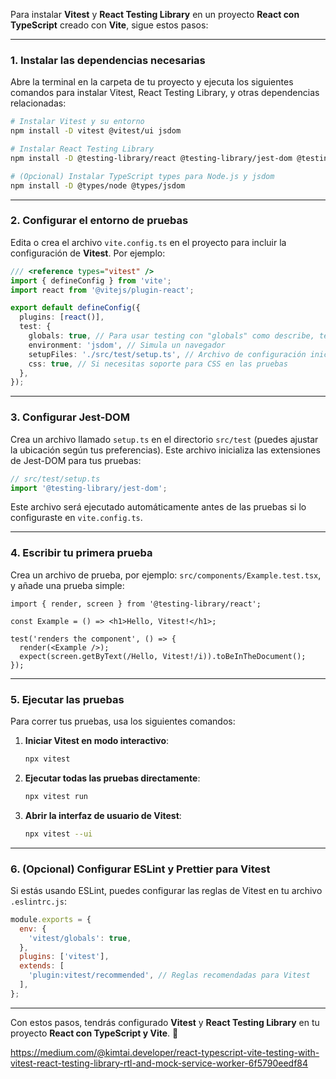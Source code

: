Para instalar **Vitest** y **React Testing Library** en un proyecto **React con TypeScript** creado con **Vite**, sigue estos pasos:

---

### 1. **Instalar las dependencias necesarias**
Abre la terminal en la carpeta de tu proyecto y ejecuta los siguientes comandos para instalar Vitest, React Testing Library, y otras dependencias relacionadas:

```bash
# Instalar Vitest y su entorno
npm install -D vitest @vitest/ui jsdom

# Instalar React Testing Library
npm install -D @testing-library/react @testing-library/jest-dom @testing-library/user-event

# (Opcional) Instalar TypeScript types para Node.js y jsdom
npm install -D @types/node @types/jsdom
```

---

### 2. **Configurar el entorno de pruebas**
Edita o crea el archivo `vite.config.ts` en el proyecto para incluir la configuración de **Vitest**. Por ejemplo:

```ts
/// <reference types="vitest" />
import { defineConfig } from 'vite';
import react from '@vitejs/plugin-react';

export default defineConfig({
  plugins: [react()],
  test: {
    globals: true, // Para usar testing con "globals" como describe, test, etc.
    environment: 'jsdom', // Simula un navegador
    setupFiles: './src/test/setup.ts', // Archivo de configuración inicial
    css: true, // Si necesitas soporte para CSS en las pruebas
  },
});
```

---

### 3. **Configurar Jest-DOM**
Crea un archivo llamado `setup.ts` en el directorio `src/test` (puedes ajustar la ubicación según tus preferencias). Este archivo inicializa las extensiones de Jest-DOM para tus pruebas:

```ts
// src/test/setup.ts
import '@testing-library/jest-dom';
```

Este archivo será ejecutado automáticamente antes de las pruebas si lo configuraste en `vite.config.ts`.

---

### 4. **Escribir tu primera prueba**
Crea un archivo de prueba, por ejemplo: `src/components/Example.test.tsx`, y añade una prueba simple:

```tsx
import { render, screen } from '@testing-library/react';

const Example = () => <h1>Hello, Vitest!</h1>;

test('renders the component', () => {
  render(<Example />);
  expect(screen.getByText(/Hello, Vitest!/i)).toBeInTheDocument();
});
```

---

### 5. **Ejecutar las pruebas**
Para correr tus pruebas, usa los siguientes comandos:

1. **Iniciar Vitest en modo interactivo**:
   ```bash
   npx vitest
   ```

2. **Ejecutar todas las pruebas directamente**:
   ```bash
   npx vitest run
   ```

3. **Abrir la interfaz de usuario de Vitest**:
   ```bash
   npx vitest --ui
   ```

---

### 6. **(Opcional) Configurar ESLint y Prettier para Vitest**
Si estás usando ESLint, puedes configurar las reglas de Vitest en tu archivo `.eslintrc.js`:

```js
module.exports = {
  env: {
    'vitest/globals': true,
  },
  plugins: ['vitest'],
  extends: [
    'plugin:vitest/recommended', // Reglas recomendadas para Vitest
  ],
};
```

---

Con estos pasos, tendrás configurado **Vitest** y **React Testing Library** en tu proyecto **React con TypeScript y Vite**. 🚀


https://medium.com/@kimtai.developer/react-typescript-vite-testing-with-vitest-react-testing-library-rtl-and-mock-service-worker-6f5790eedf84